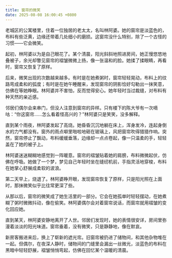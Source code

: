 ```yaml
---
title: 窗帘的微笑
date: 2025-08-08 16:00:45 +0800
---
```


老城区的公寓楼里，住着一位独居的老太太，名叫林阿婆。她的窗帘是淡蓝色的，布料有些泛黄，边缘还带着几处细小的磨损。这窗帘没什么特别，除了一个古怪的习惯——它会微笑。

起初，林阿婆以为是自己眼花了。某个清晨，阳光斜斜地照进房间，她正慢悠悠地叠被子，余光却瞥见窗帘的褶皱微微上扬，像一张温和的脸。她揉了揉眼睛，再看时，窗帘又恢复了原样。

后来，微笑出现的次数越来越多。有时是在她煮粥时，窗帘轻轻晃动，布料上的纹路弯成柔和的弧度；有时是在她午睡醒来，发现窗帘的阴影恰好勾勒出一抹笑意，仿佛在等她睁眼。林阿婆并不害怕，反而觉得安心。她年轻时当过裁缝，对布料有种天然的亲近感。

邻居们偶尔会来串门，但没人注意到窗帘的异样。只有楼下的陈大爷有一次嘀咕：“你这窗帘……怎么看着怪高兴的？”林阿婆只是笑笑，没多解释。

直到某个雨夜，林阿婆发起了高烧。她昏昏沉沉地躺在床上，浑身发冷，连起身倒水的力气都没有。窗外的雨点噼里啪啦地砸在玻璃上，风把窗帘吹得猎猎作响。突然，窗帘停止了飘动，布料缓缓垂落，边缘却一点点卷起，像一只温柔的手，轻轻盖在了她的被子上。

林阿婆迷迷糊糊地感觉到一阵暖意。窗帘的褶皱贴着她的肩膀，布料微微起伏，仿佛在呼吸。她做了一个梦，梦见自己年轻时坐在缝纫机前，手指灵活地穿梭，布料在她掌心舒展成柔软的波浪。

第二天早上，烧退了。林阿婆睁开眼，发现窗帘恢复了原样，只是阳光照在上面时，那抹微笑似乎比往常更深了些。

从那以后，窗帘的微笑成了她生活里的一部分。它会在她孤单时轻轻摆动，在她煮糊了粥时微微抖动，像在偷笑。林阿婆偶尔会对着窗帘说话，而窗帘就用褶皱的变化回应她。

直到某天，林阿婆安静地离开了人世。邻居们发现时，她的表情很安详，房间里弥漫着淡淡的阳光味道。窗帘垂着，没有微笑，只是静静地，像在默哀。

新房客搬进来后，换上了崭新的遮光帘。旧窗帘被扔进了储物间，和其他杂物堆在一起。但偶尔，在夜深人静时，储物间的门缝里会漏出一丝微光，淡蓝色的布料在黑暗中轻轻舒展，褶皱悄悄弯起，仿佛在回忆某个温暖的清晨。
